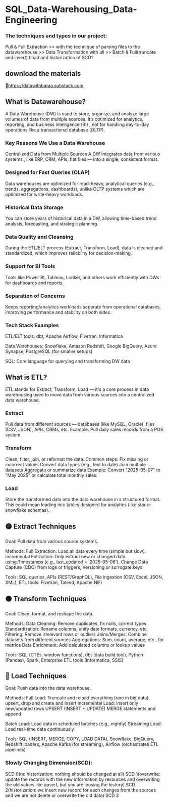 # SQL_Data-Warehousing_Data-Engineering
### The techniques and types in our project:
Pull & Full Extraction >> with the technique of parsing files to the datawarehouse >> Data Transformation with all  >> Batch & Full(truncate and insert) Load and historization of SCD1
## download the materials
🔗https://datawithbaraa.substack.com

## What is Datawarehouse?
A Data Warehouse (DW) is used to store, organize, and analyze large volumes of data from multiple sources. It’s optimized for analytics, reporting, and business intelligence (BI) , not for handling day-to-day operations like a transactional database (OLTP).
### Key Reasons We Use a Data Warehouse
Centralized Data from Multiple Sources
A DW integrates data from various systems , like ERP, CRM, APIs, flat files — into a single, consistent format.
### Designed for Fast Queries (OLAP)
Data warehouses are optimized for read-heavy, analytical queries (e.g., trends, aggregations, dashboards), unlike OLTP systems which are optimized for write-heavy workloads.
### Historical Data Storage
You can store years of historical data in a DW, allowing time-based trend analysis, forecasting, and strategic planning.
### Data Quality and Cleansing
During the ETL/ELT process (Extract, Transform, Load), data is cleaned and standardized, which improves reliability for decision-making.
### Support for BI Tools
Tools like Power BI, Tableau, Looker, and others work efficiently with DWs for dashboards and reports.
### Separation of Concerns
Keeps reporting/analytics workloads separate from operational databases, improving performance and stability on both sides.
### Tech Stack Examples
ETL/ELT tools: dbt, Apache Airflow, Fivetran, Informatica

Data Warehouses: Snowflake, Amazon Redshift, Google BigQuery, Azure Synapse, PostgreSQL (for smaller setups)

SQL: Core language for querying and transforming DW data
## What is ETL?
ETL stands for Extract, Transform, Load — it's a core process in data warehousing used to move data from various sources into a centralized data warehouse.

### Extract
Pull data from different sources — databases (like MySQL, Oracle), files (CSV, JSON), APIs, CRMs, etc.
Example: Pull daily sales records from a POS system.

### Transform
Clean, filter, join, or reformat the data.
Common steps:
Fix missing or incorrect values
Convert data types (e.g., text to date)
Join multiple datasets
Aggregate or summarize data
Example: Convert "2025-05-07" to "May 2025" or calculate total monthly sales.

### Load
Store the transformed data into the data warehouse in a structured format.
This could mean loading into tables designed for analytics (like star or snowflake schemas).

## 🟡 Extract Techniques
Goal: Pull data from various source systems.

Methods:
Full Extraction: Load all data every time (simple but slow).
Incremental Extraction: Only extract new or changed data using:Timestamps (e.g., last_updated > '2025-05-06'), Change Data Capture (CDC) from logs or triggers, Versioning or surrogate keys

Tools:
SQL queries, APIs (REST/GraphQL), File ingestion (CSV, Excel, JSON, XML), ETL tools: Fivetran, Talend, Apache NiFi

## 🟠 Transform Techniques
Goal: Clean, format, and reshape the data.

Methods:
Data Cleaning: Remove duplicates, fix nulls, correct types
Standardization: Rename columns, unify date formats, currency, etc.
Filtering: Remove irrelevant rows or outliers
Joins/Merges: Combine datasets from different sources
Aggregations: Sum, count, average, etc., for metrics
Data Enrichment: Add calculated columns or lookup values

Tools:
SQL (CTEs, window functions), dbt (data build tool), Python (Pandas), Spark, Enterprise ETL tools (Informatica, SSIS)

## 🔵 Load Techniques
Goal: Push data into the data warehouse.

Methods:
Full Load: Truncate and reload everything (rare in big data), upsert, drop and create and insert
Incremental Load: Insert only new/updated rows
UPSERT (INSERT + UPDATE)
MERGE statements and append

Batch Load: Load data in scheduled batches (e.g., nightly)
Streaming Load: Load real-time data continuously

Tools:
SQL (INSERT, MERGE, COPY, LOAD DATA), Snowflake, BigQuery, Redshift loaders, Apache Kafka (for streaming), Airflow (orchestrates ETL pipelines)
### Slowly Changing Dimension(SCD):
SCD 0(no historization: nothing should be changed at all)
SCD 1(overwrite: update the records with the new information by resources and overwriting the old values like upsert, but you are loosing the history)
SCD 2(historization: we insert new record for each changes from the sources and we are not delete or overwrite the old data)
SCD 3

